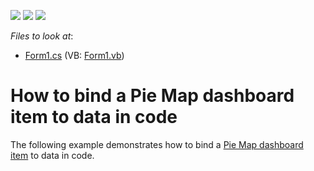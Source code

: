 <!-- default badges list -->
![](https://img.shields.io/endpoint?url=https://codecentral.devexpress.com/api/v1/VersionRange/128580937/14.1.4%2B)
[![](https://img.shields.io/badge/Open_in_DevExpress_Support_Center-FF7200?style=flat-square&logo=DevExpress&logoColor=white)](https://supportcenter.devexpress.com/ticket/details/T119627)
[![](https://img.shields.io/badge/📖_How_to_use_DevExpress_Examples-e9f6fc?style=flat-square)](https://docs.devexpress.com/GeneralInformation/403183)
<!-- default badges end -->
<!-- default file list -->
*Files to look at*:

* [Form1.cs](./CS/Dashboard_CreatePieMap/Form1.cs) (VB: [Form1.vb](./VB/Dashboard_CreatePieMap/Form1.vb))
<!-- default file list end -->
# How to bind a Pie Map dashboard item to data in code


The following example demonstrates how to bind a <a href="https://documentation.devexpress.com/#Dashboard/CustomDocument16505">Pie Map dashboard item</a> to data in code.

<br/>


